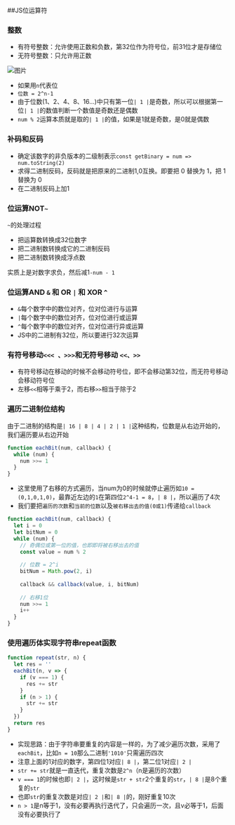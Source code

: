 ##JS位运算符

### 整数

- 有符号整数：允许使用正数和负数，第32位作为符号位，前31位才是存储位
- 无符号整数：只允许用正数

![图片](http://www.w3school.com.cn/i/ct_js_integer_binary_signed_32bits.gif)

- 如果用`n`代表位   
- `位数 = 2^n-1`
- 由于位数(1、2、4、8、16...)中只有第一位`| 1 |`是奇数，所以可以根据第一位`| 1 |`的数值判断一个数值是奇数还是偶数
- `num % 2`运算本质就是取的`| 1 |`的值，如果是1就是奇数，是0就是偶数

### 补码和反码

- 确定该数字的非负版本的二级制表示`const getBinary = num => num.toString(2)`
- 求得二进制反码，反码就是把原来的二进制1,0互换。即要把 0 替换为 1，把 1 替换为 0
- 在二进制反码上加1

### 位运算NOT`~`

`~`的处理过程

- 把运算数转换成32位数字
- 把二进制数转换成它的二进制反码
- 把二进制数转换成浮点数

实质上是对数字求负，然后减1`-num - 1`

### 位运算AND `&` 和 OR `|` 和 XOR `^`

- `&`每个数字中的数位对齐，位对位进行与运算
- `|`每个数字中的数位对齐，位对位进行或运算
- `^`每个数字中的数位对齐，位对位进行异或运算
- JS中的二进制有32位，所以要进行32次运算

### 有符号移动`<<< 、>>>`和无符号移动 `<<、>>`

- 有符号移动在移动的时候不会移动符号位，即不会移动第32位，而无符号移动会移动符号位
- 左移`<<`相等于乘于2，而右移`>>`相当于除于2

### 遍历二进制位结构

由于二进制的结构是`| 16 | 8 | 4 | 2 | 1 |`这种结构，位数是从右边开始的，我们遍历要从右边开始

```js
function eachBit(num, callback) {
  while (num) {
    num >>= 1
  }
}
```

- 这里使用了右移的方式遍历，当num为0的时候就停止遍历如`10 = (0,1,0,1,0)`，最靠近左边的`1`在第四位`2^4-1 = 8`，`| 8 |`，所以遍历了4次
- 我们要把`遍历的次数`和`当前的位数`以及`被右移出去的值(0或1)`传递给`callback`

```js
function eachBit(num, callback) {
  let i = 0
  let bitNum = 0
  while (num) {
    // 奇偶位或第一位的值，也即即将被右移出去的值
    const value = num % 2
    
    // 位数 = 2^i
    bitNum = Math.pow(2, i)
    
    callback && callback(value, i, bitNum)
    
    // 右移1位
    num >>= 1
    i++
  }
}
```

### 使用遍历体实现字符串repeat函数

```js
function repeat(str, n) {
  let res = ''
  eachBit(n, v => {
    if (v === 1) {
      res += str
    }
    if (n > 1) {
      str += str
    }
  })
  return res
}
```

- 实现思路：由于字符串要重复的内容是一样的，为了减少遍历次数，采用了`eachBit`，比如`n = 10`那么二进制`'1010'`只需遍历四次
- 注意上面的1对应的数字，第四位1对应`| 8 |`，第二位1对应`| 2 |`
- `str += str`就是一直迭代，重复次数是`2^n`（n是遍历的次数）
- `v === 1`的时候也即`| 2 |`，这时候是`str + str`2个重复的`str`，`| 8 |`是8个重复的`str`
- 也即`str`的重复次数是对应`| 2 |`和`| 8 |`的，刚好重复10次
- `n > 1`是n等于1，没有必要再执行迭代了，只会遍历一次，且v必等于1，后面没有必要执行了
